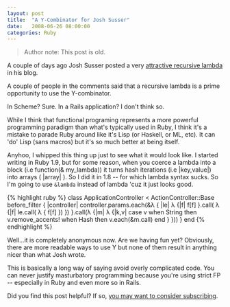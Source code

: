 ```yaml
---
layout: post
title:  "A Y-Combinator for Josh Susser"
date:   2008-06-26 08:00:00
categories: Ruby
---
```


> Author note: This post is old.

A couple of days ago Josh Susser posted a very [attractive recursive lambda][susser] in his blog.

A couple of people in the comments said that a recursive lambda is a prime opportunity to use the Y-combinator.

In Scheme? Sure. In a Rails application? I don't think so.

While I think that functional programing represents a more powerful programming paradigm than what's typically used in Ruby, I think it's a mistake to parade Ruby around like it's Lisp (or Haskell, or ML, etc). It can 'do' Lisp (sans macros) but it's so much better at being itself.

Anyhoo, I whipped this thing up just to see what it would look like. I started writing in Ruby 1.9, but for some reason, when you coerce a lambda into a block (i.e function(& my_lambda)) it turns hash iterations (i.e |key,value|) into arrays ( |array| ). So I did it in 1.8 -- for which lambda syntax sucks. So I'm going to use `&lambda` instead of lambda 'cuz it just looks good.

{% highlight ruby %}
class ApplicationController < ActionController::Base
  before_filter { |controller| controller.params.each(&λ { |le|
      λ {|f|
        f[f]
      }.call( λ {|f| le.call( λ { f[f] }) })
    }.call(λ {|m|
            λ {|k,v|
              case v
                when String then v.remove_accents!
                when Hash   then v.each(&m.call)
              end
             }
        }))
   }
end
{% endhighlight %}

Well...it is completely anonymous now. Are we having fun yet? Obviously, there are more readable ways to use Y but none of them result in anything nicer than what Josh wrote.

This is basically a long way of saying avoid overly complicated code. You can never justify masturbatory programming because you're using strict FP -- especially in Ruby and even more so in Rails.

<div class="cta">Did you find this post helpful? If so, <a href="/subscribe" target="_blank">you may want to consider subscribing</a>.</div>

[susser]: http://blog.hasmanythrough.com/2008/6/20/recursive-lambda
